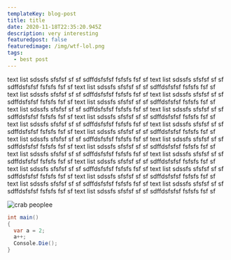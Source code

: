 ```yaml
---
templateKey: blog-post
title: title
date: 2020-11-18T22:35:20.945Z
description: very interesting
featuredpost: false
featuredimage: /img/wtf-lol.png
tags:
  - best post
---
```

text list sdssfs sfsfsf sf sf sdffdsfsfsf fsfsfs fsf sf text list sdssfs sfsfsf sf sf sdffdsfsfsf fsfsfs fsf sf text list sdssfs sfsfsf sf sf sdffdsfsfsf fsfsfs fsf sf text list sdssfs sfsfsf sf sf sdffdsfsfsf fsfsfs fsf sf text list sdssfs sfsfsf sf sf sdffdsfsfsf fsfsfs fsf sf text list sdssfs sfsfsf sf sf sdffdsfsfsf fsfsfs fsf sf text list sdssfs sfsfsf sf sf sdffdsfsfsf fsfsfs fsf sf text list sdssfs sfsfsf sf sf sdffdsfsfsf fsfsfs fsf sf text list sdssfs sfsfsf sf sf sdffdsfsfsf fsfsfs fsf sf text list sdssfs sfsfsf sf sf sdffdsfsfsf fsfsfs fsf sf text list sdssfs sfsfsf sf sf sdffdsfsfsf fsfsfs fsf sf text list sdssfs sfsfsf sf sf sdffdsfsfsf fsfsfs fsf sf text list sdssfs sfsfsf sf sf sdffdsfsfsf fsfsfs fsf sf text list sdssfs sfsfsf sf sf sdffdsfsfsf fsfsfs fsf sf text list sdssfs sfsfsf sf sf sdffdsfsfsf fsfsfs fsf sf text list sdssfs sfsfsf sf sf sdffdsfsfsf fsfsfs fsf sf text list sdssfs sfsfsf sf sf sdffdsfsfsf fsfsfs fsf sf text list sdssfs sfsfsf sf sf sdffdsfsfsf fsfsfs fsf sf text list sdssfs sfsfsf sf sf sdffdsfsfsf fsfsfs fsf sf text list sdssfs sfsfsf sf sf sdffdsfsfsf fsfsfs fsf sf text list sdssfs sfsfsf sf sf sdffdsfsfsf fsfsfs fsf sf text list sdssfs sfsfsf sf sf sdffdsfsfsf fsfsfs fsf sf text list sdssfs sfsfsf sf sf sdffdsfsfsf fsfsfs fsf sf text list sdssfs sfsfsf sf sf sdffdsfsfsf fsfsfs fsf sf 

![crab peoplee](/img/wtf-lol.png "nice")

```csharp
int main()
{
  var a = 2;
  a++;
  Console.Die();
}
```